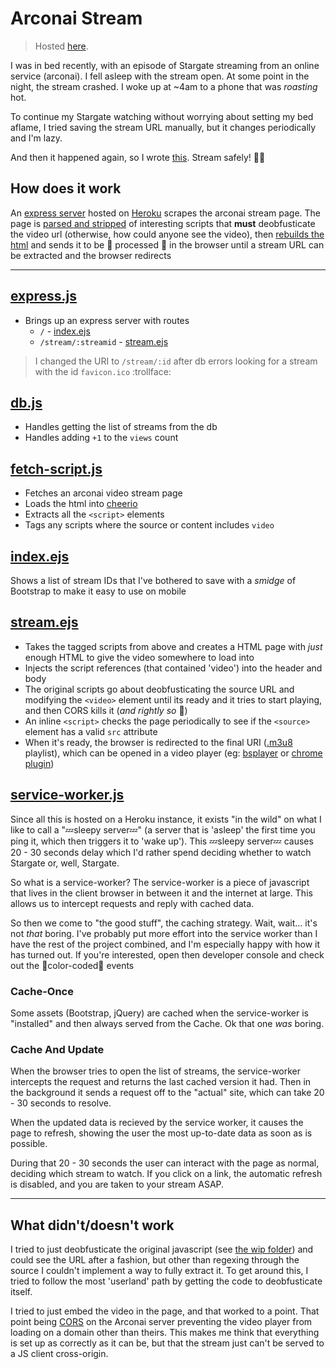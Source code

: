# Arconai Stream

> Hosted [here](https://arconai-stream.herokuapp.com/).

I was in bed recently, with an episode of Stargate streaming from an online service (arconai). I fell asleep with the stream open. At some point in the night, the stream crashed. I woke up at ~4am to a phone that was *roasting* hot.

To continue my Stargate watching without worrying about setting my bed aflame, I tried saving the stream URL manually, but it changes periodically and I'm lazy.

And then it happened again, so I wrote [this](https://arconai-stream.herokuapp.com/). Stream safely! :dash::fire:

## How does it work

An [express server](https://expressjs.com/) hosted on [Heroku](https://www.heroku.com/) scrapes the arconai stream page. The page is [parsed and stripped](https://github.com/cheeriojs/cheerio
) of interesting scripts that **must** deobfusticate the video url (otherwise, how could anyone see the video), then [rebuilds the html](src/views/stream.ejs) and sends it to be :muscle: processed :muscle: in the browser until a stream URL can be extracted and the browser redirects

---

## [express.js](src/express.js)

- Brings up an express server with routes
  - `/` - [index.ejs](src/views/index.ejs)
  - `/stream/:streamid` - [stream.ejs](src/views/stream.ejs)

> I changed the URI to `/stream/:id` after db errors looking for a stream with the id `favicon.ico` :trollface:

## [db.js](src/db.js)

- Handles getting the list of streams from the db
- Handles adding `+1` to the `views` count

## [fetch-script.js](src/fetch-script.js)

- Fetches an arconai video stream page
- Loads the html into [cheerio](https://github.com/cheeriojs/cheerio)
- Extracts all the `<script>` elements
- Tags any scripts where the source or content includes `video`

## [index.ejs](src/views/index.ejs)

 Shows a list of stream IDs that I've bothered to save with a *smidge* of Bootstrap to make it easy to use on mobile

## [stream.ejs](src/views/stream.ejs)

- Takes the tagged scripts from above and creates a HTML page with *just* enough HTML to give the video somewhere to load into
- Injects the script references (that contained 'video') into the header and body
- The original scripts go about deobfusticating the source URL and modifying the `<video>` element until its ready and it tries to start playing, and then CORS kills it (*and rightly so* :raised_hands:)
- An inline `<script>` checks the page periodically to see if the `<source>` element has a valid `src` attribute
- When it's ready, the browser is redirected to the final URI ([.m3u8](https://en.wikipedia.org/wiki/M3U) playlist), which can be opened in a video player (eg: [bsplayer](https://www.bsplayer.com/bsplayer-english/products/bsplayer-android.html) or [chrome plugin](https://chrome.google.com/webstore/detail/play-hls-m3u8/ckblfoghkjhaclegefojbgllenffajdc?hl=en))

## [service-worker.js](src/static/service-worker.js)

Since all this is hosted on a Heroku instance, it exists "in the wild" on what I like to call a "💤sleepy server💤" (a server that is 'asleep' the first time you ping it, which then triggers it to 'wake up'). This 💤sleepy server💤 causes 20 - 30 seconds delay which I'd rather spend deciding whether to watch Stargate or, well, Stargate.

So what is a service-worker? The service-worker is a piece of javascript that lives in the client browser in between it and the internet at large. This allows us to intercept requests and reply with cached data.

So then we come to "the good stuff", the caching strategy. Wait, wait... it's not _that_ boring. I've probably put more effort into the service worker than I have the rest of the project combined, and I'm especially happy with how it has turned out. If you're interested, open then developer console and check out the 🌈color-coded🌈 events

### Cache-Once

Some assets (Bootstrap, jQuery) are cached when the service-worker is "installed" and then always served from the Cache. Ok that one _was_ boring.

### Cache And Update

When the browser tries to open the list of streams, the service-worker intercepts the request and returns the last cached version it had. Then in the background it sends a request off to the "actual" site, which can take 20 - 30 seconds to resolve.

When the updated data is recieved by the service worker, it causes the page to refresh, showing the user the most up-to-date data as soon as is possible.

During that 20 - 30 seconds the user can interact with the page as normal, deciding which stream to watch. If you click on a link, the automatic refresh is disabled, and you are taken to your stream ASAP.

---

## What didn't/doesn't work

I tried to just deobfusticate the original javascript (see [the wip folder](wip/)) and could see the URL after a fashion, but other than regexing through the source I couldn't implement a way to fully extract it. To get around this, I tried to follow the most 'userland' path by getting the code to deobfusticate itself.

I tried to just embed the video in the page, and that worked to a point. That point being [CORS](https://developer.mozilla.org/en-US/docs/Web/HTTP/CORS) on the Arconai server preventing the video player from loading on a domain other than theirs. This makes me think that everything is set up as correctly as it can be, but that the stream just can't be served to a JS client cross-origin.